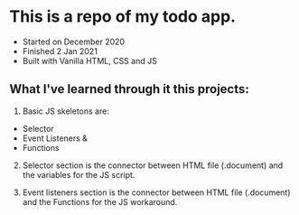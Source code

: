 # This is a repo of my todo app.

- Started on December 2020
- Finished 2 Jan 2021
- Built with Vanilla HTML, CSS and JS

## What I've learned through it this projects:

1. Basic JS skeletons are:

- Selector
- Event Listeners &
- Functions

2.  Selector section is the connector between HTML file (.document) and the variables for the JS script.

3.  Event listeners section is the connector between HTML file (.document) and the Functions for the JS workaround.
